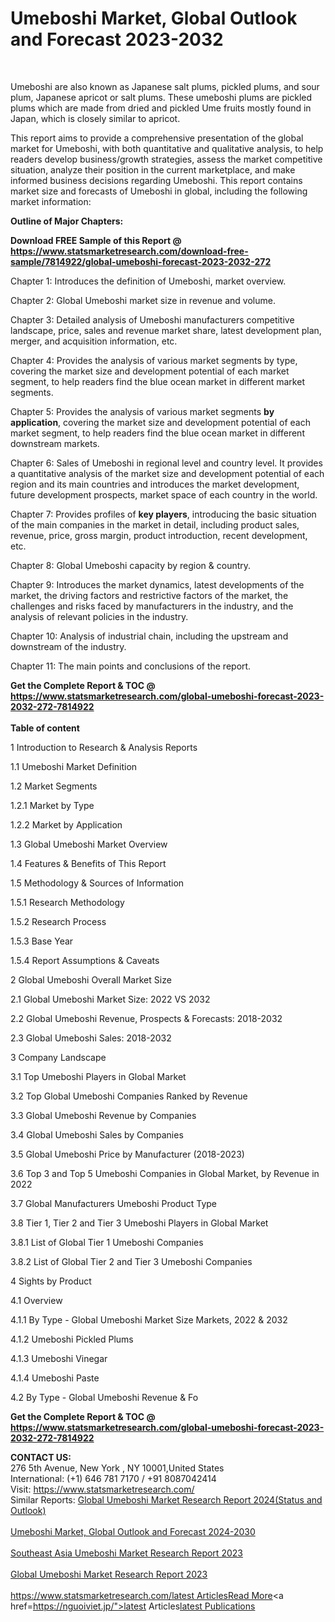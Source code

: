 <h1>Umeboshi Market, Global Outlook and Forecast 2023-2032</h1><br/><p>Umeboshi are also known as Japanese salt plums, pickled plums, and sour plum, Japanese apricot or salt plums. These umeboshi plums are pickled plums which are made from dried and pickled Ume fruits mostly found in Japan, which is closely similar to apricot.</p><p>This report aims to provide a comprehensive presentation of the global market for Umeboshi, with both quantitative and qualitative analysis, to help readers develop business/growth strategies, assess the market competitive situation, analyze their position in the current marketplace, and make informed business decisions regarding Umeboshi. This report contains market size and forecasts of Umeboshi in global, including the following market information:</p><p><strong>Outline of Major Chapters:</strong></p><p><strong>Download FREE Sample of this Report @ <a href="https://www.statsmarketresearch.com/download-free-sample/7814922/global-umeboshi-forecast-2023-2032-272">https://www.statsmarketresearch.com/download-free-sample/7814922/global-umeboshi-forecast-2023-2032-272</a></strong></p><p>Chapter 1: Introduces the definition of Umeboshi, market overview.</p><p>Chapter 2: Global Umeboshi market size in revenue and volume.</p><p>Chapter 3: Detailed analysis of Umeboshi manufacturers competitive landscape, price, sales and revenue market share, latest development plan, merger, and acquisition information, etc.</p><p>Chapter 4: Provides the analysis of various market segments by type, covering the market size and development potential of each market segment, to help readers find the blue ocean market in different market segments.</p><p>Chapter 5: Provides the analysis of various market segments <strong>by application</strong>, covering the market size and development potential of each market segment, to help readers find the blue ocean market in different downstream markets.</p><p>Chapter 6: Sales of Umeboshi in regional level and country level. It provides a quantitative analysis of the market size and development potential of each region and its main countries and introduces the market development, future development prospects, market space of each country in the world.</p><p>Chapter 7: Provides profiles of <strong>key players</strong>, introducing the basic situation of the main companies in the market in detail, including product sales, revenue, price, gross margin, product introduction, recent development, etc.</p><p>Chapter 8: Global Umeboshi capacity by region & country.</p><p>Chapter 9: Introduces the market dynamics, latest developments of the market, the driving factors and restrictive factors of the market, the challenges and risks faced by manufacturers in the industry, and the analysis of relevant policies in the industry.</p><p>Chapter 10: Analysis of industrial chain, including the upstream and downstream of the industry.</p><p>Chapter 11: The main points and conclusions of the report.</p><div><b>Get the Complete Report & TOC @ <a href="https://www.statsmarketresearch.com/global-umeboshi-forecast-2023-2032-272-7814922">https://www.statsmarketresearch.com/global-umeboshi-forecast-2023-2032-272-7814922</a></b></div><br><b>Table of content</b><p>1 Introduction to Research & Analysis Reports<br />
 
  1.1 Umeboshi Market Definition<br />
 
  1.2 Market Segments<br />
 
  1.2.1 Market by Type<br />
 
  1.2.2 Market by Application<br />
 
  1.3 Global Umeboshi Market Overview<br />
 
  1.4 Features & Benefits of This Report<br />
 
  1.5 Methodology & Sources of Information<br />
 
  1.5.1 Research Methodology<br />
 
  1.5.2 Research Process<br />
 
  1.5.3 Base Year<br />
 
  1.5.4 Report Assumptions & Caveats<br />
 
 2 Global Umeboshi Overall Market Size<br />
 
  2.1 Global Umeboshi Market Size: 2022 VS 2032<br />
 
  2.2 Global Umeboshi Revenue, Prospects & Forecasts: 2018-2032<br />
 
  2.3 Global Umeboshi Sales: 2018-2032<br />
 
 3 Company Landscape<br />
 
  3.1 Top Umeboshi Players in Global Market<br />
 
  3.2 Top Global Umeboshi Companies Ranked by Revenue<br />
 
  3.3 Global Umeboshi Revenue by Companies<br />
 
  3.4 Global Umeboshi Sales by Companies<br />
 
  3.5 Global Umeboshi Price by Manufacturer (2018-2023)<br />
 
  3.6 Top 3 and Top 5 Umeboshi Companies in Global Market, by Revenue in 2022<br />
 
  3.7 Global Manufacturers Umeboshi Product Type<br />
 
  3.8 Tier 1, Tier 2 and Tier 3 Umeboshi Players in Global Market<br />
 
  3.8.1 List of Global Tier 1 Umeboshi Companies<br />
 
  3.8.2 List of Global Tier 2 and Tier 3 Umeboshi Companies<br />
 
 4 Sights by Product<br />
 
  4.1 Overview<br />
 
  4.1.1 By Type - Global Umeboshi Market Size Markets, 2022 & 2032<br />
 
  4.1.2 Umeboshi Pickled Plums<br />
 
  4.1.3 Umeboshi Vinegar<br />
 
  4.1.4 Umeboshi Paste<br />
 
  4.2 By Type - Global Umeboshi Revenue & Fo<br><div><b>Get the Complete Report & TOC @ <a href="https://www.statsmarketresearch.com/global-umeboshi-forecast-2023-2032-272-7814922">https://www.statsmarketresearch.com/global-umeboshi-forecast-2023-2032-272-7814922</a></b></div></p> <b>CONTACT US:</b><br>276 5th Avenue, New York , NY 10001,United States<br>International: (+1) 646 781 7170 / +91 8087042414<br>Visit: <a href="https://www.statsmarketresearch.com/">https://www.statsmarketresearch.com/</a><br>Similar Reports: <a href="https://www.statsmarketresearch.com/global-umeboshi-forecast-2023-2032-272-7814922">Global Umeboshi Market Research Report 2024(Status and Outlook)</a><br/><br/><a href="https://www.statsmarketresearch.com/global-umeboshi-forecast-2023-2032-272-7814922">Umeboshi Market, Global Outlook and Forecast 2024-2030</a><br/><br/><a href="https://www.statsmarketresearch.com/global-umeboshi-forecast-2023-2032-272-7814922">Southeast Asia Umeboshi Market Research Report 2023</a><br/><br/><a href="https://www.statsmarketresearch.com/global-umeboshi-forecast-2023-2032-272-7814922">Global Umeboshi Market Research Report 2023</a><br/><br/><a href="https://gyeongbokgung.com">https://www.statsmarketresearch.com/</a><a href="https://hallyeomaritime.com">latest Articles</a><a href="https://jingwansa.com">Read More</a><a href=https://nguoiviet.jp/">latest Articles</a><a href="https://www.intelmarketresearch.com/">latest Publications</a>